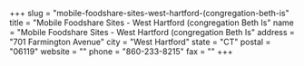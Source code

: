 +++
slug = "mobile-foodshare-sites-west-hartford-(congregation-beth-is"
title = "Mobile Foodshare Sites - West Hartford (congregation Beth Is"
name = "Mobile Foodshare Sites - West Hartford (congregation Beth Is"
address = "701 Farmington Avenue"
city = "West Hartford"
state = "CT"
postal = "06119"
website = ""
phone = "860-233-8215"
fax = ""
+++
